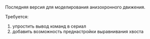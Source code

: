 Последняя версия для моделирования анизохронного движения. 

Требуется:
1. упростить вывод команд в сериал
2. добавить возможность преднастройки выравнивания хвоста
   
